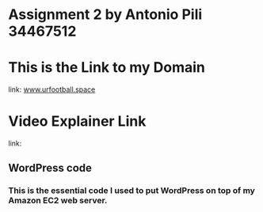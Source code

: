# Assignment 2 by Antonio Pili 34467512

# This is the Link to my Domain

link: www.urfootball.space

# Video Explainer Link

link: 

## WordPress code 

### This is the essential code I used to put WordPress on top of my Amazon EC2 web server.
